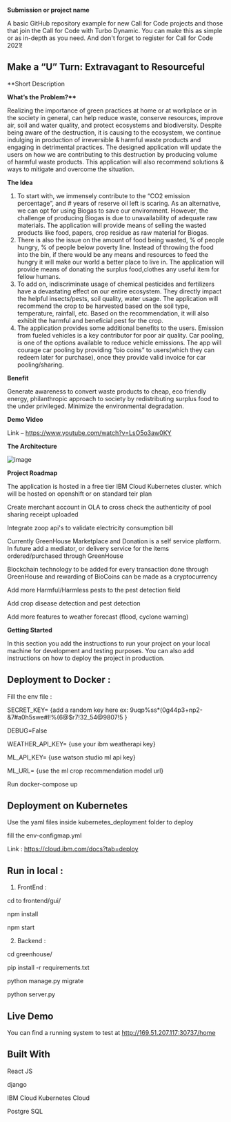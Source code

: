 **Submission or project name**

A basic GitHub repository example for new Call for Code projects and those that join the Call for Code with Turbo Dynamic. You can make this as simple or as in-depth as you need. And don't forget to register for Call for Code 2021!

## Make a “U” Turn: Extravagant to Resourceful

\*\*Short Description

**What’s the Problem?\*\***

Realizing the importance of green practices at home or at workplace or in the society in general, can help reduce waste, conserve resources, improve air, soil and water quality, and protect ecosystems and biodiversity.
Despite being aware of the destruction, it is causing to the ecosystem, we continue indulging in production of irreversible & harmful waste products and engaging in detrimental practices.
The designed application will update the users on how we are contributing to this destruction by producing volume of harmful waste products. This application will also recommend solutions & ways to mitigate and overcome the situation.

**The Idea**

1. To start with, we immensely contribute to the “CO2 emission percentage”, and # years of reserve oil left is scaring. As an alternative, we can opt for using Biogas to save our environment. However, the challenge of producing Biogas is due to unavailability of adequate raw materials. The application will provide means of selling the wasted products like food, papers, crop residue as raw material for Biogas.
2. There is also the issue on the amount of food being wasted, % of people hungry, % of people below poverty line. Instead of throwing the food into the bin, if there would be any means and resources to feed the hungry it will make our world a better place to live in. The application will provide means of donating the surplus food,clothes any useful item for fellow humans.
3. To add on, indiscriminate usage of chemical pesticides and fertilizers have a devastating effect on our entire ecosystem. They directly impact the helpful insects/pests, soil quality, water usage. The application will recommend the crop to be harvested based on the soil type, temperature, rainfall, etc. Based on the recommendation, it will also exhibit the harmful and beneficial pest for the crop.
4. The application provides some additional benefits to the users. Emission from fueled vehicles is a key contributor for poor air quality. Car pooling, is one of the options available to reduce vehicle emissions. The app will courage car pooling by providing “bio coins” to users(which they can redeem later for purchase), once they provide valid invoice for car pooling/sharing.

**Benefit**

Generate awareness to convert waste products to cheap, eco friendly energy, philanthropic approach to society by redistributing surplus food to the under privileged. Minimize the environmental degradation.

**Demo Video**

Link – https://www.youtube.com/watch?v=LsO5o3aw0KY

**The Architecture**

![image](https://user-images.githubusercontent.com/49307991/122602622-c8f06d80-d090-11eb-9f74-1ddb6aab1a28.png)

**Project Roadmap**

The application is hosted in a free tier IBM Cloud Kubernetes cluster. which will be hosted on openshift or on standard teir plan

Create merchant account in OLA to cross check the authenticity of pool sharing receipt uploaded

Integrate zoop api's to validate electricity consumption bill

Currently GreenHouse Marketplace and Donation is a self service platform. In future add a mediator, or delivery service for the items ordered/purchased through GreenHouse

Blockchain technology to be added for every transaction done through GreenHouse and rewarding of BioCoins can be made as a cryptocurrency

Add more Harmful/Harmless pests to the pest detection field

Add crop disease detection and pest detection

Add more features to weather forecast (flood, cyclone warning)

**Getting Started**

In this section you add the instructions to run your project on your local machine for development and testing purposes. You can also add instructions on how to deploy the project in production.

## Deployment to Docker :

Fill the env file :

SECRET_KEY= {add a random key here ex: 9uqp%ss\*(0g44p3+np2-&7#a0h5swe#l!%(6@\$r7!32_54@9807!5 }

DEBUG=False

WEATHER_API_KEY= {use your ibm weatherapi key}

ML_API_KEY= {use watson studio ml api key}

ML_URL= {use the ml crop recommendation model url}

Run docker-compose up

## Deployment on Kubernetes

Use the yaml files inside kubernetes_deployment folder to deploy

fill the env-configmap.yml

Link : https://cloud.ibm.com/docs?tab=deploy

## Run in local :

1. FrontEnd :

cd to frontend/gui/

npm install

npm start

2. Backend :

cd greenhouse/

pip install -r requirements.txt

python manage.py migrate

python server.py

## **Live Demo**

You can find a running system to test at http://169.51.207.117:30737/home

## **Built With**

React JS

django

IBM Cloud Kubernetes Cloud

Postgre SQL
